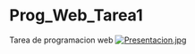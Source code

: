 # Prog_Web_Tarea1
Tarea de programacion web
[![Presentacion.jpg](https://i.postimg.cc/jjjkm2R7/Presentacion.jpg)](https://postimg.cc/xXWRb0Jf)
